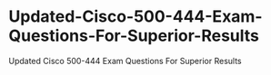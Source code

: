 # Updated-Cisco-500-444-Exam-Questions-For-Superior-Results
Updated Cisco 500-444 Exam Questions For Superior Results
